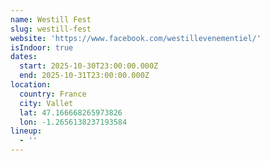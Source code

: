 ```yaml
---
name: Westill Fest
slug: westill-fest
website: 'https://www.facebook.com/westillevenementiel/'
isIndoor: true
dates:
  start: 2025-10-30T23:00:00.000Z
  end: 2025-10-31T23:00:00.000Z
location:
  country: France
  city: Vallet
  lat: 47.166668265973826
  lon: -1.2656138237193584
lineup:
  - ''
---
```


